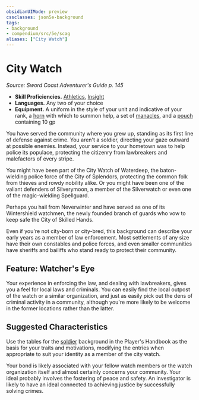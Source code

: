 ```yaml
---
obsidianUIMode: preview
cssclasses: json5e-background
tags:
- background
- compendium/src/5e/scag
aliases: ["City Watch"]
---
```

# City Watch
*Source: Sword Coast Adventurer's Guide p. 145*  

- **Skill Proficiencies.** [Athletics](/Systems/5e/rules/skills.md#Athletics), [Insight](/Systems/5e/rules/skills.md#Insight)  
- **Languages.** Any two of your choice  
- **Equipment.** A uniform in the style of your unit and indicative of your rank, a [horn](/Systems/5e/items/horn.md) with which to summon help, a set of [manacles](/Systems/5e/items/manacles.md), and a [pouch](/Systems/5e/items/pouch.md) containing 10 gp  

You have served the community where you grew up, standing as its first line of defense against crime. You aren't a soldier, directing your gaze outward at possible enemies. Instead, your service to your hometown was to help police its populace, protecting the citizenry from lawbreakers and malefactors of every stripe.

You might have been part of the City Watch of Waterdeep, the baton-wielding police force of the City of Splendors, protecting the common folk from thieves and rowdy nobility alike. Or you might have been one of the valiant defenders of Silverymoon, a member of the Silverwatch or even one of the magic-wielding Spellguard.

Perhaps you hail from Neverwinter and have served as one of its Wintershield watchmen, the newly founded branch of guards who vow to keep safe the City of Skilled Hands.

Even if you're not city-born or city-bred, this background can describe your early years as a member of law enforcement. Most settlements of any size have their own constables and police forces, and even smaller communities have sheriffs and bailiffs who stand ready to protect their community.

## Feature: Watcher's Eye

Your experience in enforcing the law, and dealing with lawbreakers, gives you a feel for local laws and criminals. You can easily find the local outpost of the watch or a similar organization, and just as easily pick out the dens of criminal activity in a community, although you're more likely to be welcome in the former locations rather than the latter.

## Suggested Characteristics

Use the tables for the [soldier](/Systems/5e/backgrounds/soldier.md) background in the Player's Handbook as the basis for your traits and motivations, modifying the entries when appropriate to suit your identity as a member of the city watch.

Your bond is likely associated with your fellow watch members or the watch organization itself and almost certainly concerns your community. Your ideal probably involves the fostering of peace and safety. An investigator is likely to have an ideal connected to achieving justice by successfully solving crimes.